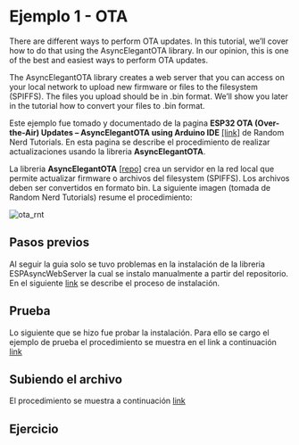 # Ejemplo 1 - OTA

There are different ways to perform OTA updates. In this tutorial, we’ll cover how to do that using the AsyncElegantOTA library. In our opinion, this is one of the best and easiest ways to perform OTA updates.

The AsyncElegantOTA library creates a web server that you can access on your local network to upload new firmware or files to the filesystem (SPIFFS). The files you upload should be in .bin format. We’ll show you later in the tutorial how to convert your files to .bin format.

Este ejemplo fue tomado y documentado de la pagina **ESP32 OTA (Over-the-Air) Updates – AsyncElegantOTA using Arduino IDE** [[link]](https://randomnerdtutorials.com/esp32-ota-over-the-air-arduino/) de Random Nerd Tutorials. En esta pagina se describe el procedimiento de realizar actualizaciones usando la libreria **AsyncElegantOTA**. 

La libreria **AsyncElegantOTA** [[repo]](https://github.com/ayushsharma82/AsyncElegantOTA) crea un servidor en la red local que permite actualizar firmware o archivos del filesystem (SPIFFS). Los archivos deben ser convertidos en formato bin. La siguiente imagen (tomada de Random Nerd Tutorials) resume el procedimiento:

![ota_rnt](https://i0.wp.com/randomnerdtutorials.com/wp-content/uploads/2021/01/Async-Elegant-OTA-Web-Server-ESP32-How-it-Works.png)

## Pasos previos

Al seguir la guia solo se tuvo problemas en la instalación de la libreria ESPAsyncWebServer la cual se instalo manualmente a partir del repositorio. En el siguiente [link](install/README.md) se describe el proceso de instalación.

## Prueba 

Lo siguiente que se hizo fue probar la instalación. Para ello se cargo el ejemplo de prueba el procedimiento se muestra en el link a continuación [link](test/README.md)

## Subiendo el archivo

El procedimiento se muestra a continuación [link](upload/README.md) 

## Ejercicio







